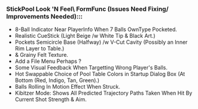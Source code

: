 ### StickPool Look 'N Feel\ FormFunc (Issues Need Fixing/ Improvements Needed):::
* 8-Ball Indicator Near PlayerInfo When 7 Balls OwnType Pocketed.
* Realistic CueStick (Light Beige /w White Tip & Black Art.)
* Pockets Semicircle Base (Halfway) /w V-Cut Cavity (Possibly an Inner Rim Layer to Table.)
* & Grainy Felt Texture.
* Add a File Menu Perhaps ?
* Some Visual Feedback When Targetting Wrong Player's Balls.
* Hot Swappable Choice of Pool Table Colors in Startup Dialog Box (At Bottom (Red, Indigo, Tan, Green).)
* Balls Rolling In Motion Effect When Struck.
* Kibitzer Mode: Shows All Predicted Trajectory Paths Taken When Hit By Current Shot Strength & Aim.
